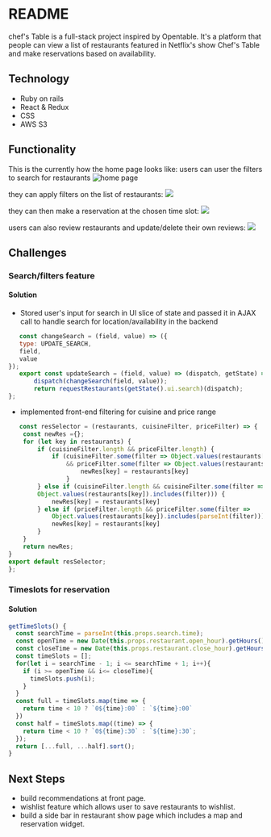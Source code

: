 # README

chef's Table is a full-stack project inspired by Opentable. It's a platform that people can view a list of restaurants featured in Netflix's show Chef's Table and make reservations based on availability.
  
  ## Technology
* Ruby on rails
* React & Redux
* CSS
* AWS S3
  
## Functionality
This is the currently how the home page looks like:
users can user the filters to search for restaurants
![home page](https://github.com/zixlin7/aA_Homework/blob/master/chef-1.gif?raw=true)
  
they can apply filters on the list of restaurants:
![ ](https://github.com/zixlin7/aA_Homework/blob/master/chef-2.gif?raw=true)
  
they can then make a reservation at the chosen time slot:
![ ](https://github.com/zixlin7/aA_Homework/blob/master/chef-3.gif?raw=true)
  
users can also review restaurants and update/delete their own reviews:
![ ](https://github.com/zixlin7/aA_Homework/blob/master/chef-4.gif?raw=true)
  
  
## Challenges
### Search/filters feature
#### Solution
  * Stored user's input for search in UI slice of state and passed it in AJAX call to handle search for location/availability in the backend
 ```javascript
    const changeSearch = (field, value) => ({
    type: UPDATE_SEARCH,
    field,
    value
});
    export const updateSearch = (field, value) => (dispatch, getState) => {
        dispatch(changeSearch(field, value));
        return requestRestaurants(getState().ui.search)(dispatch);  
};
 ```
    
  * implemented front-end filtering for cuisine and price range
```javascript
   const resSelector = (restaurants, cuisineFilter, priceFilter) => {
    const newRes ={};
    for (let key in restaurants) {
        if (cuisineFilter.length && priceFilter.length) {
            if (cuisineFilter.some(filter => Object.values(restaurants[key]).includes(filter))
                && priceFilter.some(filter => Object.values(restaurants[key]).includes(parseInt(filter)))) {   
                    newRes[key] = restaurants[key]
                }
        } else if (cuisineFilter.length && cuisineFilter.some(filter =>
        Object.values(restaurants[key]).includes(filter))) {
            newRes[key] = restaurants[key]
        } else if (priceFilter.length && priceFilter.some(filter =>
            Object.values(restaurants[key]).includes(parseInt(filter)))) {
            newRes[key] = restaurants[key]
        } 
    }
    return newRes;
}
export default resSelector;      
};
 ```
### Timeslots for reservation
#### Solution
  ```javascript
  getTimeSlots() {
    const searchTime = parseInt(this.props.search.time);
    const openTime = new Date(this.props.restaurant.open_hour).getHours();
    const closeTime = new Date(this.props.restaurant.close_hour).getHours();
    const timeSlots = [];
    for(let i = searchTime - 1; i <= searchTime + 1; i++){
      if (i >= openTime && i<= closeTime){
        timeSlots.push(i);
      }
    }
    const full = timeSlots.map(time => {
      return time < 10 ? `0${time}:00` : `${time}:00`
    })
    const half = timeSlots.map((time) => {
      return time < 10 ? `0${time}:30` : `${time}:30`;
    });
    return [...full, ...half].sort();
  }
  ```
  
## Next Steps
* build recommendations at front page.
* wishlist feature which allows user to save restaurants to wishlist.
* build a side bar in restaurant show page which includes a map and reservation widget.
